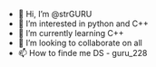 - 👋 Hi, I’m @strGURU
- 👀 I’m interested in python and C++
- 🌱 I’m currently learning C++
- 💞️ I’m looking to collaborate on all
- 📫 How to finde me DS - guru_228
  
  

<!---
strGURU/strGURU is a ✨ special ✨ repository because its `README.md` (this file) appears on your GitHub profile.
You can click the Preview link to take a look at your changes.
--->
